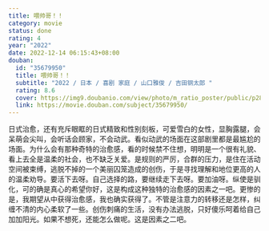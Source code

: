 ```yaml
---
title: 喂帅哥！！
category: movie
status: done
rating: 4
year: "2022"
date: 2022-12-14 06:15:43+08:00
douban:
  id: "35679950"
  title: 喂帅哥！！
  subtitle: "2022 / 日本 / 喜剧 家庭 / 山口雅俊 / 吉田钢太郎 "
  rating: 8.6
  cover: https://img9.doubanio.com/view/photo/m_ratio_poster/public/p2842838884.jpg
  link: https://movie.douban.com/subject/35679950/
---
```


日式治愈，还有充斥眼眶的日式精致和性别刻板，可爱雪白的女性，显胸露腿，会呆萌会尖叫，会听话会顾家，不会动武。看似动武的场面在这部剧里都是最尴尬的场面。为什么会有那种奇特的治愈感，看的时候禁不住想，明明是一个很有礼貌、看上去全是温柔的社会，也不缺乏关爱。是规则的严厉，合群的压力，是住在活动空间被束缚，逃脱不掉的一个美丽囚笼造成的创伤，于是寻找理解和地位更高的人的温柔劝导。要活下去呀。自己选择的路，要继续走下去呀。要加油呀。纵使是驯化，可的确是真心的希望你好，这是构成这种独特的治愈感的因素之一吧。更惨的是，我期望从中获得治愈感，我也确实获得了。不管是注意力的转移还是怎样，纠缠不清的内心柔软了一些。创伤刺痛的生活，没有办法逃脱，只好傻乐呵着给自己加加阳光。如果不想死，还能怎么做呢。这是因素之二吧。
